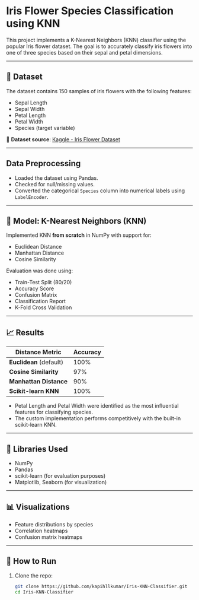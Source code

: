 #  Iris Flower Species Classification using KNN

This project implements a K-Nearest Neighbors (KNN) classifier using the popular Iris flower dataset. The goal is to accurately classify iris flowers into one of three species based on their sepal and petal dimensions.

---

## 📂 Dataset

The dataset contains 150 samples of iris flowers with the following features:

- Sepal Length
- Sepal Width
- Petal Length
- Petal Width
- Species (target variable)

📎 **Dataset source**: [Kaggle - Iris Flower Dataset](https://www.kaggle.com/datasets/arshid/iris-flower-dataset)

---

##  Data Preprocessing

- Loaded the dataset using Pandas.
- Checked for null/missing values.
- Converted the categorical `Species` column into numerical labels using `LabelEncoder`.

---

## 🧠 Model: K-Nearest Neighbors (KNN)

Implemented KNN **from scratch** in NumPy with support for:
- Euclidean Distance
- Manhattan Distance
- Cosine Similarity

Evaluation was done using:
- Train-Test Split (80/20)
- Accuracy Score
- Confusion Matrix
- Classification Report
- K-Fold Cross Validation

---

## 📈 Results


| Distance Metric     | Accuracy |
|---------------------|----------|
| **Euclidean** (default)  | 100%     |
| **Cosine Similarity**    | 97%      |
| **Manhattan Distance**   | 90%      |
| **Scikit-learn KNN**     | 100%     |

- Petal Length and Petal Width were identified as the most influential features for classifying species.
- The custom implementation performs competitively with the built-in scikit-learn KNN.
---

## 🧪 Libraries Used

- NumPy
- Pandas
- scikit-learn (for evaluation purposes)
- Matplotlib, Seaborn (for visualization)

---

## 📊 Visualizations

- Feature distributions by species
- Correlation heatmaps
- Confusion matrix heatmaps

---

## 🚀 How to Run

1. Clone the repo:
   ```bash
   git clone https://github.com/kapihllkumar/Iris-KNN-Classifier.git
   cd Iris-KNN-Classifier
